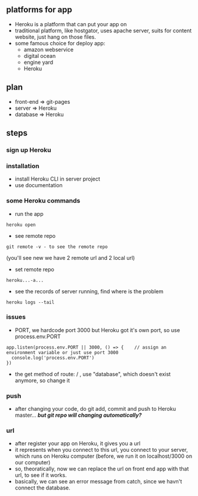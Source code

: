 ## platforms for app
- Heroku is a platform that can put your app on 
- traditional platform, like hostgator, uses apache server, suits for content website, just hang on those files.
- some famous choice for deploy app: 
  - amazon webservice
  - digital ocean
  - engine yard
  - Heroku

## plan
- front-end => git-pages
- server => Heroku
- database => Heroku

## steps

### sign up Heroku

### installation
- install Heroku CLI in server project
- use documentation

### some Heroku commands
- run the app
```
heroku open
```
- see remote repo
```
git remote -v - to see the remote repo
```
(you'll see new we have 2 remote url and 2 local url)
- set remote repo
```
heroku...-a...
```
- see the records of server running, find where is the problem
```
heroku logs --tail
```

### issues
- PORT, we hardcode port 3000 but Heroku got it's own port, so use process.env.PORT
```
app.listen(process.env.PORT || 3000, () => {    // assign an environment variable or just use port 3000
  console.log('process.env.PORT')
}) 
```

- the get method of route: / , use "database", which doesn't exist anymore, so change it

### push
- after changing your code, do git add, commit and push to Heroku master...
***but git repo will changing automatically?***

### url
- after register your app on Heroku, it gives you a url
- it represents when you connect to this url, you connect to your server, which runs on Heroku computer
(before, we run it on localhost/3000 on our computer)
- so, theoratically, now we can replace the url on front end app with that url, to see if it works.
- basically, we can see an error message from catch, since we havn't connect the database.
